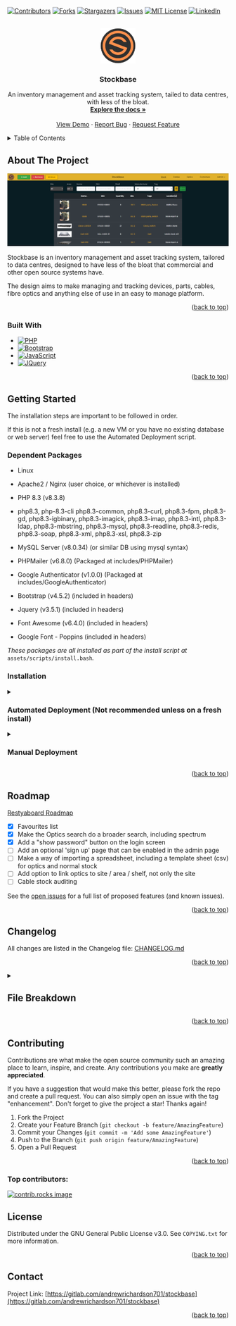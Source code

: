 <a id="readme-top"></a>

[![Contributors][contributors-shield]][contributors-url]
[![Forks][forks-shield]][forks-url]
[![Stargazers][stars-shield]][stars-url]
[![Issues][issues-shield]][issues-url]
[![MIT License][license-shield]][license-url]
[![LinkedIn][linkedin-shield]][linkedin-url]


<!-- PROJECT LOGO -->
<br />
<div align="center">
  <a href="https://gitlab.com/andrewrichardson701/stockbase">
    <img src="assets/img/config/default/default-logo.png" alt="Logo" width="80" height="80">
  </a>

<h3 align="center">Stockbase</h3>

  <p align="center">
    An inventory management and asset tracking system, tailed to data centres, with less of the bloat.
    <br />
    <a href="https://gitlab.com/andrewrichardson701/stockbase"><strong>Explore the docs »</strong></a>
    <br />
    <br />
    <a href="https://stockbase-demo.ajrich.co.uk">View Demo</a>
    ·
    <a href="https://gitlab.com/andrewrichardson701/stockbase/issues/new?labels=bug&template=bug-report---.md">Report Bug</a>
    ·
    <a href="https://gitlab.com/andrewrichardson701/stockbase/issues/new?labels=enhancement&template=feature-request---.md">Request Feature</a>
  </p>
</div>



<!-- TABLE OF CONTENTS -->
<details>
  <summary>Table of Contents</summary>
  <ol>
    <li>
      <a href="#about-the-project">About The Project</a>
      <ul>
        <li><a href="#built-with">Built With</a></li>
      </ul>
    </li>
    <li>
      <a href="#getting-started">Getting Started</a>
      <ul>
        <li><a href="#installation">Installation</a></li>
      </ul>
    </li>
    <li><a href="#roadmap">Roadmap</a></li>
    <li><a href="#changelog">Changelog</a></li>
    <li><a href="#file-breakdown">File Breakdown</a></li>
    <li><a href="#contributing">Contributing</a></li>
    <li><a href="#license">License</a></li>
    <li><a href="#contact">Contact</a></li>
  </ol>
</details>



<!-- ABOUT THE PROJECT -->
## About The Project

[![Product Name Screen Shot][product-screenshot]](https://stockbase-demo.ajrich.co.uk)

Stockbase is an inventory management and asset tracking system, tailored to data centres, designed to have less of the bloat that commercial and other open source systems have.

The design aims to make managing and tracking devices, parts, cables, fibre optics and anything else of use in an easy to manage platform.

<p align="right">(<a href="#readme-top">back to top</a>)</p>

### Built With
* [![PHP][PHP.net]][PHP-url]
* [![Bootstrap][Bootstrap.com]][Bootstrap-url]
 * [![JavaScript][JavaScript.com]][JavaScript-url]
* [![JQuery][JQuery.com]][JQuery-url]

<p align="right">(<a href="#readme-top">back to top</a>)</p>



<!-- GETTING STARTED -->
## Getting Started

The installation steps are important to be followed in order.

If this is not a fresh install (e.g. a new VM or you have no existing database or web server) feel free to use the Automated Deployment script.

### Dependent Packages

- Linux

- Apache2 / Nginx (user choice, or whichever is installed)

- PHP 8.3 (v8.3.8)

- php8.3, php-8.3-cli php8.3-common, php8.3-curl, php8.3-fpm, php8.3-gd, php8.3-igbinary, php8.3-imagick, php8.3-imap, php8.3-intl, php8.3-ldap, php8.3-mbstring, php8.3-mysql, php8.3-readline, php8.3-redis, php8.3-soap, php8.3-xml, php8.3-xsl, php8.3-zip

- MySQL Server (v8.0.34) (or similar DB using mysql syntax)

- PHPMailer (v6.8.0) (Packaged at includes/PHPMailer)

- Google Authenticator (v1.0.0) (Packaged at includes/GoogleAuthenticator)

- Bootstrap (v4.5.2) (included in headers)

- Jquery (v3.5.1) (included in headers)

- Font Awesome (v6.4.0) (included in headers)

- Google Font - Poppins (included in headers)

  

*These packages are all installed as part of the install script at*  `assets/scripts/install.bash`*.*


### Installation


<details>

<summary><h3>Automated Deployment (Not recommended unless on a fresh install)</h3></summary>

  

For automated deployment, run the below command to clone the repository and run the install script:

  

`git clone https://gitlab.com/andrewrichardson701/stockbase.git && /bin/bash stockbase/assets/scripts/install.bash`

  

This will run the setup for the system and provide a username and password to login with.

  

Login to your site to continue with any further setup

  

</details>

<details>

<summary><h3>Manual Deployment</h3></summary>

For manual deployment, it requires all packages to be installed manually and the database to be configured and setup correctly.

  

Clone the repo first, and the follow the below steps.

`git clone https://gitlab.com/andrewrichardson701/stockbase.git`

  

1. Update your packages and install them if you are confident they are okay to be updated

  

`sudo apt update`

  

`sudo apt upgrade`

  

2. Install PHP 8.3 and all dependencies required

  

a. Install the PHP repository

  

```

sudo apt install lsb-release ca-certificates apt-transport-https software-properties-common -y

sudo add-apt-repository ppa:ondrej/php

sudo add-apt-repository ppa:ondrej/nginx-mainline

sudo add-apt-repository ppa:ondrej/apache2

sudo apt update

```

  

b. Install the package and dependencies

```

sudo apt install -y php8.3 php8.3-cli php8.3-common php8.3-curl php8.3-fpm php8.3-gd php8.3-igbinary php8.3-imagick php8.3-imap php8.3-intl php8.3-ldap php8.3-mbstring php8.3-mysql php8.3-readline php8.3-redis php8.3-soap php8.3-xml php8.3-xsl php8.3-zip

```

  

3. Install MySQL Server and run first setup

  

*Confirm whether or not a MySQL database is installed first, for example MariaDB. If MariaDB is installed, it WILL stop the MariaDB service to break.*

*Run: 'mysql -u root -p' to confirm if there are any mysql databases installed. If it lets you login with a password, there is one already. Skip this step if it exists.*

  

```

sudo apt install mysql-server

  

sudo mysql_secure_installation

```

*Make sure to set a root password and not leave it blank.*

  

4. Install your preferred web server (apache2 and nginx are both supported here, but this can be adapted)

  

```

sudo apt install apache2

```

or

```

sudo apt install nginx

```

  

5. Setup Database

  

- Confirm there is no database named 'stockbase'

  

```

mysql -u root -p

  

USE stockbase;

quit;

```

  

If mysql throws an error, the database doesn’t exist. This is what we want.

If it does exist, it will be overwritten.

- Run the MySQL DB setup

*we will navigate to the downloaded git repo*

  

```

cd stockbase

  

mysql -u root -p < assets/sql/db_setup.sql

```

  

- Run the extras script to fill in the required tables with the information they need.

  

*This script creates the required fields for the config and config_default tables, also setting the auto-increment values*

  

```

mysql -u root -p < assets/sql/db_extras.sql

```

- Create a user for the database to verify against

  

We will first check if a user exists under the name 'stockbaseuser'.

  

```

mysql -u root -p

SELECT User, Host FROM mysql.user WHERE User='stockbaseuser' AND Host='localhost';

```

  

If no rows are returned, we will add a new user.

If there are rows, we will either need to know the current password, or drop the user.

  

Select the relevant option:

  

<details>

<summary><h5>No user found, create new</h5></summary>

  

- Create the new user, replacing `[SECRET PASSWORD]` with your password

  

```

CREATE USER 'stockbaseuser'@'localhost' IDENTIFIED BY '[SECRET PASSWORD]';

GRANT ALL PRIVILEGES ON stockbase.* TO 'stockbaseuser'@'localhost';

FLUSH PRIVILEGES;

quit;

```

  

</details>

  

<details>

<summary><h5>User exists and password known</h5></summary>

  

- Grant the user permissions.

  

```

GRANT ALL PRIVILEGES ON stockbase.* TO 'stockbaseuser'@'localhost';

FLUSH PRIVILEGES;

quit;

```

  

</details>

  

<details>

<summary><h5>User exists and needs to be dropped</h5></summary>

  

- Drop the user

  

```

DROP USER 'stockbaseuser'@'localhost';

FLUSH PRIVILEGES;

quit;

```

  

- Create the new user, replacing `[SECRET PASSWORD]` with your password

  

```

CREATE USER 'stockbaseuser'@'localhost' IDENTIFIED BY '[SECRET PASSWORD]';

GRANT ALL PRIVILEGES ON stockbase.* TO 'stockbaseuser'@'localhost';

FLUSH PRIVILEGES;

quit;

```

  

</details>

  

- Confirm you can login and access the database

  

```

mysql -u stockbaseuser -p

USE stockbase;

SELECT * FROM config_default;

```

  

If you get data returned from this and no errors it all worked as expected.

- Update the database connection php file with your new credentials

  

Edit `includes/dbh.inc.php` and change the below to your new info:

  

```

$dBUsername = 'admin';

$dBPassword = 'admin';

```

  

e.g.

  

```

$dBUsername = 'stockbaseuser';

$dBPassword = 'SecretSpecialPassword';

```

  

- Create and update the root user password for your initial user

Select a password for your initial root user.

This will be prompted to be changed once you first log in.

  

Generate your hashed password with the below, replacing `[SECRET PASSWORD]` with your password:

  

```

php -r "echo password_hash('[SECRET PASSWORD]', PASSWORD_DEFAULT); echo\"\n\";"

```

  

Run the below to add your first user, replacing `[PASSWORD HASH]` with your hashed password from above:

  

```

mysql -u stockbaseuser -p

  

INSERT INTO stockbase.users (id, username, first_name, last_name, email, auth, role_id, enabled, password_expired, password)

VALUES (1, 'root', 'root', 'root', 'root@$hostname', 'local', 0, 1, 1, '[PASSWORD HASH]]');

UPDATE stockbase.users SET id=0 where id=1;

ALTER TABLE stockbase.users AUTO_INCREMENT = 1;

```

  

6. Decide on your web URL

  

We need a base URL for the site to be located at (e.g. stockbase.domain.com)

  

Update the config with this url, replacing `[WEB DOMAIN]` with your domain name/url:

  

```

mysql -u stockbaseuser -p

  

UPDATE config SET base_url='[WEB DOMAIN]' WHERE id=1;

quit;

```

  

7. Move your files to your web server/desired location

  

*Make sure you are already in the downloaded repo folder*

  

Replace `new/folder/location/` to the folder you want your server hosted from (e.g. /var/www/html/stockbase/) including the trailing /

  

```

sudo cp -a . /new/folder/location/

```

  

Set the permissions for your new folder location

  

```

sudo chown -R www-data:www-data /new/folder/location/

sudo chmod go-rwx /new/folder/location/

```

  

8. Web config setup

  

We first need to decide whether we will use SSL for this.

  

<details>

<summary><h5>No SSL</h5></summary>

Make a note of your file locations

  

<details>

<summary>Apache</summary>

- Run the below to create the config, replacing `[DOMAIN NAME]` and `[LOCATION]` with your domain name and folder location

  

```

web_domain='[DOMAIN NAME]'

folder_name='[LOCATION]'

  

cat > /etc/apache2/sites-available/$web_domain.conf <<EOL

<VirtualHost *:80>

ServerName $web_domain

DocumentRoot $folder_name

  

<Directory $folder_name>

Options Indexes FollowSymLinks MultiViews

AllowOverride All

Require all granted

</Directory>

</VirtualHost>

EOL

```

- Enable the site

  

```

sudo a2ensite $web_domain.conf

sudo systemctl reload apache2

```

  

</details>

  

<details>

<summary>Nginx</summary>

- Run the below to create the config, replacing `[DOMAIN NAME]` and `[LOCATION]` with your domain name and folder location

  

```

cat > /etc/nginx/sites-available/$web_domain <<EOL

server {

listen 80;

server_name $web_domain;

  

root $folder_name;

index index.php index.html;

  

location / {

try_files \$uri \$uri/ /index.php?\$query_string;

}

  

location ~ \.php$ {

include fastcgi_params;

fastcgi_pass unix:/var/run/php/php8.3-fpm.sock;

fastcgi_index index.php;

fastcgi_param SCRIPT_FILENAME $document_root\$fastcgi_script_name;

}

}

EOL

```

  

- Enable the site

  

```

sudo ln -s /etc/nginx/sites-available/$web_domain /etc/nginx/sites-enabled/

sudo systemctl reload nginx

```

</details>

  

</details>

  

<details>

<summary><h5>Using SSL</h5></summary>

<em>This assumes you have an SSL certificate and will not cover Lets Encrypt but it can be used for your cert if needed.</em>

  

Make a note of your SSL key and certificate file locations

  

<details>

<summary>Apache</summary>

- Run the below, replacing `[DOMAIN NAME]`, `[LOCATION]`, `[SSL KEY]` and `[SSL CERT]` with your domain name, folder location, ssl key location and ssl cert location.

  

```

web_domain='[DOMAIN NAME]'

folder_name='[LOCATION]'

ssl_certificate='[SSL CERT]'

ssl_key='[SSL KEY]'

  

cat > /etc/apache2/sites-available/$web_domain.conf <<EOL

<VirtualHost *:80>

ServerName $web_domain

DocumentRoot $folder_name

  

<Directory $folder_name>

Options Indexes FollowSymLinks MultiViews

AllowOverride All

Require all granted

</Directory>

  

Redirect permanent / https://$web_domain/

</VirtualHost>

  

<VirtualHost *:443>

ServerName $web_domain

DocumentRoot $folder_name

  

<Directory $folder_name>

Options Indexes FollowSymLinks MultiViews

AllowOverride All

Require all granted

</Directory>

  

SSLEngine on

SSLCertificateFile $ssl_certificate

SSLCertificateKeyFile $ssl_key

  

Redirect permanent / https://$web_domain/

</VirtualHost>

EOL

```

  

- Enable to appropriate modules and enable the site

  

```

sudo enable_ssl_apache

sudo a2enmod ssl

sudo a2enmod rewrite

sudo systemctl restart apache2

sudo a2ensite $web_domain.conf

sudo systemctl reload apache2

```

  

</details>

  

<details>

<summary>Nginx</summary>

- Run the below, replacing `[DOMAIN NAME]`, `[LOCATION]`, `[SSL KEY]` and `[SSL CERT]` with your domain name, folder location, ssl key location and ssl cert location.

  

```

web_domain='[DOMAIN NAME]'

folder_name='[LOCATION]'

ssl_certificate='[SSL CERT]'

ssl_key='[SSL KEY]'

  

cat > /etc/nginx/sites-available/$web_domain <<EOL

server {

listen 80;

server_name $web_domain;

  

root $folder_name;

index index.php index.html;

  

location / {

try_files \$uri \$uri/ /index.php?\$query_string;

}

  

location ~ \.php$ {

include fastcgi_params;

fastcgi_pass unix:/var/run/php/php8.3-fpm.sock;

fastcgi_index index.php;

fastcgi_param SCRIPT_FILENAME $document_root\$fastcgi_script_name;

}

  

return 301 https://$web_domain\$request_uri;

}

  

server {

listen 443 ssl;

server_name $web_domain;

  

root $folder_name;

index index.php index.html;

  

ssl_certificate $ssl_certificate;

ssl_certificate_key $ssl_key;

  

add_header X-Frame-Options "SAMEORIGIN";

add_header X-Content-Type-Options "nosniff";

  

charset utf-8;

  

location / {

try_files \$uri \$uri/ /index.php?\$query_string;

}

  

location = /favicon.ico { access_log off; log_not_found off; }

location = /robots.txt { access_log off; log_not_found off; }

  

error_page 404 /index.php;

  

location ~ \.php$ {

fastcgi_pass unix:/var/run/php/php8.3-fpm.sock;

fastcgi_param SCRIPT_FILENAME \$realpath_root\$fastcgi_script_name;

include fastcgi_params;

fastcgi_read_timeout 300s;

proxy_read_timeout 600s;

fastcgi_buffers 16 16k;

fastcgi_buffer_size 32k;

}

}

EOL

```

  

- Add a symlink for this file

  

```

sudo enable_ssl_nginx

sudo ln -s /etc/nginx/sites-available/$web_domain /etc/nginx/sites-enabled/

sudo systemctl reload nginx

```

  

</details>

</details>

  

9. Login to your site to continue with any further setup

Login to your newly setup site by connecting to the domain name in your browser

  

e.g. https://stockbase.domain.local/

  

You will need to select "local" as your login type if the local toggle is shown on the login page

LDAP will be enabled by default with a config in place, which will not work on your system.

  

Login with the username 'root' and password created in step 5 (NOT the hashed password).

  

You will be prompted to make your first Site / Area / Shelf for the system, so please add one. (these can be changed later)

  

Head to the 'Admin' page from the navigation bar and configure your setup.

  

</details>

<p align="right">(<a href="#readme-top">back to top</a>)</p>

<!-- ROADMAP -->
## Roadmap

[Restyaboard Roadmap](https://todo.ajrich.co.uk)

- [x] Favourites list
- [x] Make the Optics search do a broader search, including spectrum
- [x] Add a "show password" button on the login screen
- [ ] Add an optional 'sign up' page that can be enabled in the admin page
- [ ] Make a way of importing a spreadsheet, including a template sheet (csv) for optics and normal stock
- [ ] Add option to link optics to site / area / shelf, not only the site
- [ ] Cable stock auditing

See the [open issues](https://gitlab.com/andrewrichardson701/stockbase/issues) for a full list of proposed features (and known issues).

<p align="right">(<a href="#readme-top">back to top</a>)</p>

<!-- Changelog -->
## Changelog

All changes are listed in the Changelog file: [CHANGELOG.md](CHANGELOG.md)

<p align="right">(<a href="#readme-top">back to top</a>)</p>

<details>
<summary><h2>File Breakdown</h2></summary>

<details>

<summary><h3>assets/</h3></summary>

  

<details>

<summary><h3>css/</h3></summary>

  

<details>

<summary><h3>4.5.2-bootstrap.min.css</h3></summary>

  

- Bootstrap 4.5.2 css file

  

</details>

<details>

<summary><h3>carousel.css</h3></summary>

  

- Carousel css for the image carousel on stock page

  

</details>

<details>

<summary><h3>inv.css</h3></summary>

  

- Stock system specific css file.

  

</details>

<details>

<summary><h3>main.css</h3></summary>

  

- Main css file for the system, with the building blocks.

  

</details>

<details>

<summary><h3>theme-*.css</h3></summary>

  

- Theme files for the stock system to overwrite the default css.

  

</details>

  

</details>

<details>

<summary><h3>img/</h3></summary>

  

<details>

<summary><h3>config/</h3></summary>

  

- Any config images e.g. favicon/logo.

  

<details>

<summary><h3>default/</h3></summary>

  

<details>

<summary><h3>default-favicon.png</h3></summary>

  

- Default favicon.

  

</details>

<details>

<summary><h3>default-logo.png</h3></summary>

  

- Default logo.

  

</details>

  

</details>

  

</details>

<details>

<summary><h3>stock/</h3></summary>

  

- Stock image files, named based on the stock id and time/date of upload.

- There are some default images here too for cables.

  

</details>

<details>

<summary><h3>db relationships.png</h3></summary>

  

- Visual view of the database relationships.

  

</details>

</details>

<details>

<summary><h3>js/</h3></summary>

  

<details>

<summary><h3>admin.js</h3></summary>

  

- Specific JS for the admin.php page.

  

</details>

<details>

<summary><h3>audit.js</h3></summary>

  

- Specific JS for the audit.php page.

  

</details>

<details>

<summary><h3>cablestock.js</h3></summary>

  

- Specific JS for the cablestock.php page.

  

</details>

<details>

<summary><h3>carousel.js</h3></summary>

  

- Carousel specific js for images on stock page.

  

</details>

<details>

<summary><h3>changelog.js</h3></summary>

  

- Specific JS for the changelog.php page.

  

</details>

<details>

<summary><h3>favourites.js</h3></summary>

  

- Specific JS for the favourites.php page and stock.php favourite button.

  

</details>

<details>

<summary><h3>foot.js</h3></summary>

  

- Specific JS for the foot.php page.

  

</details>

<details>

<summary><h3>head.js</h3></summary>

  

- Specific JS for the head.php page.

  

</details>

<details>

<summary><h3>index.js</h3></summary>

  

- Specific JS for the index.php page.

  

</details>

<details>

<summary><h3>login.js</h3></summary>

  

- JS for the login page to do the 2FA and login without page navigation.

  

</details>

<details>

<summary><h3>nav.js</h3></summary>

  

- Specific JS for the nav.php page.

  

</details>

<details>

<summary><h3>optics.js</h3></summary>

  

- Specific JS for the optics.php page.

  

</details>

<details>

<summary><h3>profile.js</h3></summary>

  

- Specific JS for the profile.php page.

  

</details>

<details>

<summary><h3>stock.js</h3></summary>

  

- Specific JS for the stock.php page.

  

</details>

<details>

<summary><h3>tags.js</h3></summary>

  

- Specific JS for the tags.php page.

  

</details>

<details>

<summary><h3>theme-test.js</h3></summary>

  

- Specific JS for the theme-test.php page.

  

</details>

  

</details>

<details>

<summary><h3>scripts/</h3></summary>

  

<details>

<summary><h3>install.bash</h3></summary>

  

- Install script to run through all of the install steps

  

</details>

<details>

<summary><h3>mysql-update-adjustment.bash</h3></summary>

  

- Update the mysql schema when running the update script.

  

</details>

<details>

<summary><h3>update.bash</h3></summary>

  

- Used for updating the system.

  

</details>

  

</details>

<details>

<summary><h3>sql/</h3></summary>

  

<details>

<summary><h3>db_extras.sql</h3></summary>

  

- Extra sql bits used after the db_setup.sql to setup the initial required information

  

</details>

<details>

<summary><h3>db_setup.sql</h3></summary>

  

- Database setup to create the tables.

  

</details>

<details>

<summary><h3>Stock.accdb</h3></summary>

  

- Microsoft Access file for the stockbase SQL schema and relationships.

  

</details>

  

</details>

  

</details>

<details>

<summary><h3>includes/</h3></summary>

  

<details>

<summary><h3>GoogleAuthenticator/</h3></summary>

  

- Google Authenticator package for 2FA

  

</details>

<details>

<summary><h3>PHPMailer/</h3></summary>

  

- PHPMailer package for SMTP setup.

  

</details>

<details>

<summary><h3>.errorlog_report.php</h3></summary>

  

- Send the error log to the specified email address.

- Add cronjob entry for this e.g. "55 23 * * * /usr/bin/php /var/www/stockbase/includes/.errorlog_report.php"

  

</details>

<details>

<summary><h3>2fa.inc.php</h3></summary>

  

- Creates the 2FA code and authenticates the 2FA code.

- Saves the secret to the database.

  

</details>

<details>

<summary><h3>addlocaluser.inc.php</h3></summary>

  

- Backend for the addlocaluser.php page

- Used to add local user information to the user table for login.

  

</details>

<details>

<summary><h3>admin.inc.php</h3></summary>

  

- Backend for the admin.php page and a few others with similar functions

- TBC

  

</details>

<details>

<summary><h3>audit.inc.php</h3></summary>

  

- Backend for the audit.php page

- Used to store the audit information to the database.

  

</details>

<details>

<summary><h3>cablestock.inc.php</h3></summary>

  

- Backend for the cablestock.php page

- Used for database manipulation for all cablestock changes

  

</details>

<details>

<summary><h3>change-theme.inc.php</h3></summary>

  

- Called when changing themes to update the user table with the new theme.

  

</details>

<details>

<summary><h3>changelog.inc.php</h3></summary>

  

- Included in pages where the changelog needs updates.

- Home of the changelog functions.

  

</details>

<details>

<summary><h3>changepassword.inc.php</h3></summary>

  

- Backend for the changepassword.php page

- Backend for the reset-password.php page

- Does the updating of passwords for local users in the user table.

  

</details>

<details>

<summary><h3>containers.inc.php</h3></summary>

  

- Backend for all container adjustments.

- Does the logic for changing the container database information.

  

</details>

<details>

<summary><h3>dbh.inc.php</h3></summary>

  

- Database credentials

- Navigates to error.php if unable to reach database.

  

</details>

<details>

<summary><h3>favourites.inc.php</h3></summary>

  

- Backend DB management for the favourites.php page to add and remove favourites.

- Used in the AJAX request in favourite.js.

  

</details>

<details>

<summary><h3>get-config.inc.php</h3></summary>

  

- Retrieves all config from the config table

- Retrieves all config from the config-default table

- Collates the 2x configs to get the actively running configuration

- Include this file to get the config

  

</details>

<details>

<summary><h3>ldap-resync.inc.php</h3></summary>

  

- Backend for re-syncing the LDAP information for the user profile.

  

</details>

<details>

<summary><h3>ldap-test.inc.php</h3></summary>

  

- Backend for testing LDAP connection on the admin page.

  

</details>

<details>

<summary><h3>login-card.inc.php</h3></summary>

  

- Backend for logging in with access passes

- This is no longer in use and will be removed in a future update.

  

</details>

<details>

<summary><h3>login-functions.inc.php</h3></summary>

  

- Home of the login and login management functions

- Queries to see if you are allowed to login or if you are blocked for failures

  

</details>

<details>

<summary><h3>login.inc.php</h3></summary>

  

- Backend for the login.php page

- Handles the logging in and confirmation of user credentials

- Handles the 2FA checking.

- Handles the LDAP connection for logins.

  

</details>

<details>

<summary><h3>optics.inc.php</h3></summary>

  

- Backend for the optics.php page

- Handles all logic for the optics

  

</details>

<details>

<summary><h3>responsehandling.inc.php</h3></summary>

  

- include this file to display errors or responses from the query string correctly on the page

- Has a collection of pre-defined response codes to translate.

  

</details>

<details>

<summary><h3>session.inc.php</h3></summary>

  

- Functions for the session.php page

- Used for storing the session in the database and querying the session

  

</details>

<details>

<summary><h3>smtp-test.inc.php</h3></summary>

  

- Used for testing the SMTP configuration on the admin page

  

</details>

<details>

<summary><h3>stock-add.inc.php</h3></summary>

  

- Included on the stock page when adding stock to show the correct information

- Split off the stock.php page to reduce file size

- When ?modify=add is set, includes this page.

  

</details>

<details>

<summary><h3>stock-edit.inc.php</h3></summary>

  

- Included on the stock page when editing stock to shwo the correct information

- Split off the stock.php page to reduce file size

- When ?modify=edit is set, includes this page.

  

</details>

<details>

<summary><h3>stock-remove.inc.php</h3></summary>

  

- Included on the stock page when removing stock to show the correct information

- Split off the stock.php page to reduce file size

- When ?modify=remove is set, includes this page.

  

</details>

<details>

<summary><h3>stock-move.inc.php</h3></summary>

  

- Included on the stock page when moving stock to show the correct information

- Split off the stock.php page to reduce file size

- When ?modify=move is set, includes this page.

  

</details>

<details>

<summary><h3>stock-modify.inc.php</h3></summary>

  

- Backend for anu stock management e.g. adding/removing/moving/editing stock

- Does all the database changes for stock manipulation.

  

</details>

<details>

<summary><h3>stock-selectboxes.inc.php</h3></summary>

  

- Handles AJAX request for dynamically updated select boxes

  

</details>

<details>

<summary><h3>stockajax.inc.php</h3></summary>

  

- Handles AJAX requests for loading the stock onto the index page

- Handles AJAX requests for loading the stock onto the audit page

- Handles AJAX requests for loading the stock onto the containers page

  

</details>

<details>

<summary><h3>transactions.inc.php</h3></summary>

  

- Include this file to show the transactions at the bottom of the stock page.

- Shows the most recent transactions

  

</details>

  

</details>

<details>

<summary><h3>about.php</h3></summary>

  

- Shows version number

- Shows information about the system.

- Shows the GNU licence.

- Links to GitLab.

  

</details>

<details>

<summary><h3>addlocaluser.php</h3></summary>

  

- Used for adding a local user.

- Requires: username, password, first name, last name, email, role.

  

</details>

<details>

<summary><h3>admin.php</h3></summary>

  

- Global settings

- Change system name

- Change banner colour

- Change banner logo

- Change favicon images

- Change currency

- Change SKU Prefix

- Change Base URL

- Change Default Theme

- Restore default for all above

- Footer

- Enable/Disable Footer

- Enable/Disable Gitlab link

- Enable/Disable road map link

- Users

- Manage all users

- Change user roles

- Enable/disabled users

- Reset user passwords

- Reset 2FA secret

- Impersonate users (if root user)

- Add new local users

- User Roles

- View user role permissions

- Authentication

- Enable 2FA

- Enforce 2FA globally for every user

- Session Management

- Kill any active sessions to the site

- View active sessions

- Image management

- Load all used images

- Delete unused images

- Show image linking

- Attribute Management

- Delete/restore unused tags

- Delete/restore unused manufacturers

- Show all links for tags

- Show all links for manufacturers

- View all tags and their associations via tags.php

- Optic Attribute Management

- Delete/restore unused vendors

- Delete/restore unused types

- Delete/restore unused connectors

- Show all links for vendors

- Show all links for types

- Show all links for connectors

- Stock Management

- Enable/Disabled Costs for normal and cable stock

- Restore Deleted stock

- Stock Location Settings

- View/Add/Edit/Restore/Delete Locations

- LDAP Settings

- Enable/Disable LDAP

- View and edit LDAP settings

- Test LDAP settings

- SMTP Settings

- Enable/Disable SMTP

- View and edit SMTP Settings

- Test SMTP settings

- Email Notification Settings

- Configure notifications for emails

- Changelog

- View changelog

- Link to full changelog

  

</details>

<details>

<summary><h3>audit.php</h3></summary>

  

- Lists all items to be audited

- Saves information input in the table based on auditing

- Used to make sure the stock is still correct on the system

  

</details>

<details>

<summary><h3>cablestock.php</h3></summary>

  

- Shows all cablestock categorised by type (copper/fibre/power/other)

- Add/remove/moved cable stock

- Clicking the name takes you to the stock page for the item

- Clicking the site link sets the site filter

- Search by name

- Filter by site

- Filter by type

- Show/hide out of stock items

  

</details>

<details>

<summary><h3>changelog.php</h3></summary>
  

- View all logs

- Filter logs based on date/table/user

  

</details>

<details>

<summary><h3>changepassword.php</h3></summary>

  

- Used for changing a local user password

- If an LDAP user navigates here, it redirects back to profile

  

</details>

<details>

<summary><h3>containers.php</h3></summary>

  

- Lists containers

- Add/Remove containers

- Add/Remove items from containers

  

</details>

<details>

<summary><h3>COPYING.txt</h3></summary>

  

- GNU GENERAL PUBLIC LICENSE

  

</details>

<details>

<summary><h3>error.php</h3></summary>

  

- General error page for things like 404s

  

</details>

<details>

<summary><h3>favourites.php</h3></summary>

  

- Shows a list of the user's favourited stock.

- Favourites can also be removed here.

  

</details>

<details>

<summary><h3>foot.php</h3></summary>

  

- Footer for the website

- Shows the gitlab/version number/roadmap/copyright

  

</details>

<details>

<summary><h3>head.php</h3></summary>

  

- All required setup for every page

- Includes the fonts used

- Includes any scripts needed

- Includes the includes/get-config.inc.php page to gather the config information

- Sets the version number

- Sets the security policy

- Includes the stylesheets

- Includes the ajax script

- Includes a series of js functions

- Includes some css from the config

  

</details>

<details>

<summary><h3>index.php</h3></summary>

  

- Show all stock

- Filter stock by name, SKU, shelf, tag, manufacturer

- Filter stock by site / Area

- Show or hide out of stock

- Navigate to a stock item

- Clicking images makes them larger

- Clicking the name of a stock row navigates to the stock page

- Clicking the site sets the site filter

- Clicking the tag sets the tag filter

- Clicking the yellow clear icon clears the filters

  

</details>

<details>

<summary><h3>login.php</h3></summary>

  

- Login to user account

- Reset password if local user

- Select local/ldap user if enabled

- Prompts for 2FA if enabled

- Prompts for 2FA setup if enabled

  

</details>

<details>

<summary><h3>logout.php</h3></summary>

  

- Kills sessions

- Logs user out

- Redirects to login page

  

</details>

<details>

<summary><h3>nav.php</h3></summary>

  

- Sets up the global nav at the top of each page

  

</details>

<details>

<summary><h3>profile.php</h3></summary>

  

- Change password on local user

- Reset 2FA secret

- Enable 2FA if enabled globally

- Change theme

- Re-sync LDAP information

- View user information

- View login history

- Link to Theme Testing page

  

</details>

<details>

<summary><h3>reset-password.php</h3></summary>

  

- Reset local user password after a forced change from an admin.

- Will be redirected here if set in the user table

  

</details>

<details>

<summary><h3>session.php</h3></summary>

  

- Sets up the session for the user

  

</details>

<details>

<summary><h3>stock.php</h3></summary>

  

- Shows stock info for the item

- Shows the items linked to the stock

- Shows transaction for the stock

- View full transaction log using show all link

- Allows editing the info and images

- Allows adding more

- Allows deleting stock

- Allows moving stock

- Allows adding new stock objects

- Filter by Site / Search / Type / Speed / Mode / Connector / Distance

- View/Add comments on each optic

- Add new Speed / Connector / Distance / Vendor / Type

- Fixed the admin.inc.php for fetching images. The form now deletes correctly.

  

</details>

<details>

<summary><h3>tags.php</h3></summary>

  

- View all tags and their associations

- Edit tag info

  

</details>

<details>

<summary><h3>theme-test.php</h3></summary>

  

- Shows snippets of all theme based css

- Test different themes to see what they look like

- Create new themes live

- Download theme

- Upload theme

  

</details>

<details>

<summary><h3>transactions.php</h3></summary>

  

- Shows full list of transactions for the item selected

  

</details>

</details>

</details>

<p align="right">(<a href="#readme-top">back to top</a>)</p>

<!-- CONTRIBUTING -->
## Contributing

Contributions are what make the open source community such an amazing place to learn, inspire, and create. Any contributions you make are **greatly appreciated**.

If you have a suggestion that would make this better, please fork the repo and create a pull request. You can also simply open an issue with the tag "enhancement".
Don't forget to give the project a star! Thanks again!

1. Fork the Project
2. Create your Feature Branch (`git checkout -b feature/AmazingFeature`)
3. Commit your Changes (`git commit -m 'Add some AmazingFeature'`)
4. Push to the Branch (`git push origin feature/AmazingFeature`)
5. Open a Pull Request

<p align="right">(<a href="#readme-top">back to top</a>)</p>

### Top contributors:

<a href="https://gitlab.com/andrewrichardson701/stockbase/graphs/contributors">
  <img src="https://contrib.rocks/image?repo=andrewrichardson701/Stockbase" alt="contrib.rocks image" />
</a>



<!-- LICENSE -->
## License

Distributed under the GNU General Public License v3.0. See `COPYING.txt` for more information.

<p align="right">(<a href="#readme-top">back to top</a>)</p>



<!-- CONTACT -->
## Contact

Project Link: [https://gitlab.com/andrewrichardson701/stockbase](https://gitlab.com/andrewrichardson701/stockbase)

<p align="right">(<a href="#readme-top">back to top</a>)</p>





<!-- MARKDOWN LINKS & IMAGES -->
<!-- https://www.markdownguide.org/basic-syntax/#reference-style-links -->
[contributors-shield]: https://img.shields.io/github/contributors/andrewrichardson701/Stockbase.svg?style=for-the-badge
[contributors-url]: https://gitlab.com/andrewrichardson701/stockbase/graphs/contributors
[forks-shield]: https://img.shields.io/github/forks/andrewrichardson701/Stockbase.svg?style=for-the-badge
[forks-url]: https://gitlab.com/andrewrichardson701/stockbase/network/members
[stars-shield]: https://img.shields.io/github/stars/andrewrichardson701/Stockbase.svg?style=for-the-badge
[stars-url]: https://gitlab.com/andrewrichardson701/stockbase/stargazers
[issues-shield]: https://img.shields.io/github/issues/andrewrichardson701/Stockbase.svg?style=for-the-badge
[issues-url]: https://gitlab.com/andrewrichardson701/stockbase/issues
[license-shield]: https://img.shields.io/github/license/andrewrichardson701/Stockbase.svg?style=for-the-badge
[license-url]: https://gitlab.com/andrewrichardson701/stockbase/blob/master/COPYING.txt
[linkedin-shield]: https://img.shields.io/badge/-LinkedIn-black.svg?style=for-the-badge&logo=linkedin&colorB=555
[linkedin-url]: https://linkedin.com/in/andrewrichardson701
[product-screenshot]: assets/img/index-screenshot.png
[PHP.net]: https://img.shields.io/badge/PHP-4F5B93?style=for-the-badge&logo=php&logoColor=white
[PHP-url]: https://www.php.net/
[Bootstrap.com]: https://img.shields.io/badge/Bootstrap-563D7C?style=for-the-badge&logo=bootstrap&logoColor=white
[Bootstrap-url]: https://getbootstrap.com
[JQuery.com]: https://img.shields.io/badge/jQuery-0769AD?style=for-the-badge&logo=jquery&logoColor=white
[JQuery-url]: https://jquery.com 
[JavaScript.com]: https://img.shields.io/badge/JS-70DB4F?style=for-the-badge&logo=javascript&logoColor=white
[JavaScript-url]: https://www.javascript.com/
